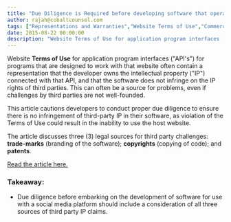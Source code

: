 ```yaml
---
title: "Due Diligence is Required before developing software that operates with a social media platform"
author: rajah@cobaltcounsel.com
tags: ["Representations and Warranties","Website Terms of Use","Commercial Activities","Rajah"]
date: 2015-08-22 00:00:00
description: "Website Terms of Use for application program interfaces ('API's') for programs that are designed to work with that website often contain a representation that the developer owns the IP connected with that API, and that the software does not infringe on the IP rights of third parties."
---
```




Website **Terms of Use** for application program interfaces ("API's") for programs that are designed to work with that website often contain a representation that the developer owns the intellectual property ("IP") connected with that API, and that the software does not infringe on the IP rights of third parties. This can often be a source for problems, even if challenges by third parties are not well-founded.

This article cautions developers to conduct proper due diligence to ensure there is no infringement of third-party IP in their software, as violation of the Terms of Use could result in the inability to use the host website.

The article discusses three (3) legal sources for third party challenges: **trade-marks** (branding of the software); **copyrights** (copying of code); and **patents**.

[Read the article here.](http://www.lexology.com/library/detail.aspx?g=728f2293-2cdb-4cbf-aff7-dc62b1fc82c2)

### Takeaway:
- Due diligence before embarking on the development of software for use with a social media platform should include a consideration of all three sources of third party IP claims.
